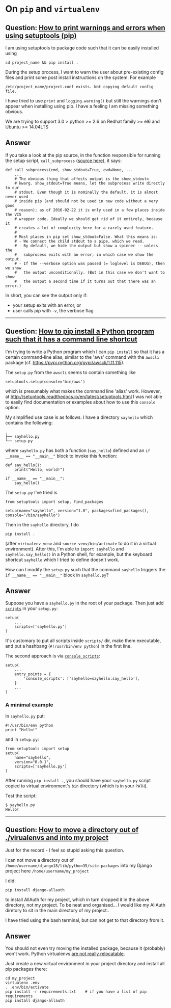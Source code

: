 # On `pip` and `virtualenv`


## Question: [How to print warnings and errors when using setuptools (pip)](https://stackoverflow.com/questions/44616823/how-to-print-warnings-and-errors-when-using-setuptools-pip/)

I am using setuptools to package code such that it can be easily installed using 

    cd project_name && pip install .

During the setup process, I want to warn the user about pre-existing config files and print some post install instructions on the system. For example

    /etc/project_name/project.conf exists. Not copying default config file.

I have tried to use `print` and `logging.warning()` but still the warnings don't appear when installing using pip. I have a feeling I am missing something obvious.

We are trying to support 3.0 > python >= 2.6 on Redhat family >= el6 and Ubuntu >= 14.04LTS


## Answer

If you take a look at the pip source, in the function responsible for running the setup script, ``call_subprocess`` ([source here][1]), it says:

    def call_subprocess(cmd, show_stdout=True, cwd=None, ...
        ...
        # The obvious thing that affects output is the show_stdout=
        # kwarg. show_stdout=True means, let the subprocess write directly to our
        # stdout. Even though it is nominally the default, it is almost never used
        # inside pip (and should not be used in new code without a very good
        # reason); as of 2016-02-22 it is only used in a few places inside the VCS
        # wrapper code. Ideally we should get rid of it entirely, because it
        # creates a lot of complexity here for a rarely used feature.
        #
        # Most places in pip set show_stdout=False. What this means is:
        # - We connect the child stdout to a pipe, which we read.
        # - By default, we hide the output but show a spinner -- unless the
        #   subprocess exits with an error, in which case we show the output.
        # - If the --verbose option was passed (= loglevel is DEBUG), then we show
        #   the output unconditionally. (But in this case we don't want to show
        #   the output a second time if it turns out that there was an error.)

In short, you can see the output only if:

 - your setup exits with an error, or 
 - user calls pip with ``-v``, the verbose flag


  [1]: https://github.com/pypa/pip/blob/master/pip/utils/__init__.py#L624


---


## Question: [How to pip install a Python program such that it has a command line shortcut](https://stackoverflow.com/q/44888963/404556)

I'm trying to write a Python program which I can `pip install` so that it has a certain command-line alias, similar to the 'aws' command with the `awscli` package (cf. https://pypi.python.org/pypi/awscli/1.11.115).

The `setup.py` from the `awscli` seems to contain something like

    setuptools.setup(console='bin/aws')

which is presumably what makes the command line 'alias' work. However, at http://setuptools.readthedocs.io/en/latest/setuptools.html I was not able to easily find documentation or examples about how to use this `console` option.

My simplified use case is as follows. I have a directory `sayhello` which contains the following:

    .
    ├── sayhello.py
    └── setup.py

where `sayhello.py` has both a function (`say_hello`) defined and an `if __name__ == "__main__"` block to invoke this function:

    def say_hello():
        print("Hello, world!")
    
    if __name__ == "__main__":
        say_hello()

The `setup.py` I've tried is

    from setuptools import setup, find_packages
    
    setup(name="sayhello", version="1.0", packages=find_packages(), console="/bin/sayhello")

Then in the `sayhello` directory, I do

    pip install .

(after `virtualenv venv` and `source venv/bin/activate` to do it in a virtual environment). After this, I'm able to `import sayhello` and `sayhello.say_hello()` in a Python shell, for example, but the keyboard shortcut `sayhello` which I tried to define doesn't work.

How can I modify the `setup.py` such that the command `sayhello` triggers the `if __name__ == "__main__"` block in `sayhello.py`?


## Answer

Suppose you have a `sayhello.py` in the root of your package. Then just add [`scripts`](https://docs.python.org/2/distutils/setupscript.html#installing-scripts) in your `setup.py`:

    setup(
        ...
        scripts=['sayhello.py']
    )

It's customary to put all scripts inside `scripts/` dir, make them executable, and put a hashbang (`#!/usr/bin/env python`) in the first line.

The second approach is via [`console_scripts`](http://python-packaging.readthedocs.io/en/latest/command-line-scripts.html#the-console-scripts-entry-point):

    setup(
        ...
        entry_points = {
            'console_scripts': ['sayhello=sayhello:say_hello'],
        }
        ...
    )

### A minimal example ###

In `sayhello.py` put:

    #!/usr/bin/env python
    print "Hello!"

and in `setup.py`:

    from setuptools import setup
    setup(
        name="sayhello",
        version="0.0.1",
        scripts=['sayhello.py']
    )

After running `pip install .`, you should have your `sayhello.py` script copied to virtual environment's `bin` directory (which is in your `PATH`).

Test the script:

    $ sayhello.py
    Hello!


---


## Question: [How to move a directory out of ./virualenvs and into my project](https://stackoverflow.com/q/44958496/404556)

Just for the record - I feel so stupid asking this question.

I can not move a directory out of `/home/username/django18/lib/python35/site-packages`
into my Django project here `/home/username/my_project`

I did:

    pip install django-allauth

to install AllAuth for my project, which in turn dropped it in the above directory, not my project.
To be neat and organised... I would like my AllAuth diretory to sit in the main directory of my
project..

I have tried using the bash terminal, but can not get to that directory from it.


## Answer

You should not even try moving the installed package, because it (probably) won't work. Python
virtualenvs [are not really relocatable](https://github.com/pypa/virtualenv/issues/558).

Just create a new virtual environment in your project directory and install all pip packages there:

    cd my_project
    virtualenv .env
    . .env/bin/activate
    pip install -r requirements.txt    # if you have a list of pip requirements
    pip install django-allauth

